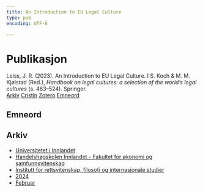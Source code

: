 ```yaml
---
title: An Introduction to EU Legal Culture
type: pub
encoding: UTF-8

---
```

<h1>Publikasjon</h1>
<article id="csl-bib-container-P4MZHENT" class="csl-bib-container">
  <div class="csl-bib-body"> <div class="csl-entry">Leiss, J. R. (2023). An Introduction to EU Legal Culture. I S. Koch &#38; M. M. Kjølstad (Red.), <i>Handbook on legal cultures: a selection of the world’s legal cultures</i> (s. 463–524). Springer.</div> </div>
  <div class="csl-bib-buttons">
    <a href="#taxonomy-article-P4MZHENT" alt="archive" class="csl-bib-button">Arkiv</a>
    <a href="https://app.cristin.no/results/show.jsf?id=2245694" alt="Cristin" class="csl-bib-button">Cristin</a>
    <a href="http://zotero.org/groups/5881554/items/P4MZHENT" alt="Zotero" class="csl-bib-button">Zotero</a>
    <a href="#keywords-article-P4MZHENT" alt="keywords" class="csl-bib-button">Emneord</a>
  </div>
  <div id="csl-bib-meta-container-P4MZHENT"></div>
</article>
<div id="csl-bib-meta-P4MZHENT" class="csl-bib-meta">
  <article id="keywords-article-P4MZHENT" class="keywords-article">
    <h1>Emneord</h1>
    
  </article>
  <article id="taxonomy-article-P4MZHENT" class="taxonomy-article">
    <h1>Arkiv</h1>
    <ul>
      <li>
        <a href="/nn/archive/?key=3DCRN523">Universitetet i Innlandet</a>
      </li>
      <li>
        <a href="/nn/archive/?key=DU8Q9LN9">Handelshøgskolen Innlandet - Fakultet for økonomi og samfunnsvitenskap</a>
      </li>
      <li>
        <a href="/nn/archive/?key=ITYAG68H">Institutt for rettsvitenskap, filosofi og internasjonale studier</a>
      </li>
      <li>
        <a href="/nn/archive/?key=KVIAK4ZQ">2024</a>
      </li>
      <li>
        <a href="/nn/archive/?key=BBF6QCA4">Februar</a>
      </li>
    </ul>
  </article>
</div>
